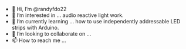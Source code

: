 - 👋 Hi, I’m @randyfdo22
- 👀 I’m interested in ... audio reactive light work.
- 🌱 I’m currently learning ... how to use independently addressable LED strips with Arduino.
- 💞️ I’m looking to collaborate on ...
- 📫 How to reach me ...

<!---
randyfdo22/randyfdo22 is a ✨ special ✨ repository because its `README.md` (this file) appears on your GitHub profile.
You can click the Preview link to take a look at your changes.
--->
